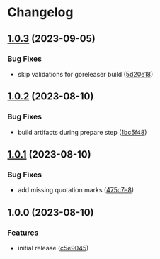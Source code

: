 # Changelog

## [1.0.3](https://github.com/cihelper/semanticrelease-preset-goreleaser/compare/v1.0.2...v1.0.3) (2023-09-05)


### Bug Fixes

* skip validations for goreleaser build ([5d20e18](https://github.com/cihelper/semanticrelease-preset-goreleaser/commit/5d20e185b26e55a4bf8dd3be50ca055e2b678012))

## [1.0.2](https://github.com/cihelper/semanticrelease-preset-goreleaser/compare/v1.0.1...v1.0.2) (2023-08-10)


### Bug Fixes

* build artifacts during prepare step ([1bc5f48](https://github.com/cihelper/semanticrelease-preset-goreleaser/commit/1bc5f4843281c6a1c4eec83d2f2ef3f1d8be90f6))

## [1.0.1](https://github.com/cihelper/semanticrelease-preset-goreleaser/compare/v1.0.0...v1.0.1) (2023-08-10)


### Bug Fixes

* add missing quotation marks ([475c7e8](https://github.com/cihelper/semanticrelease-preset-goreleaser/commit/475c7e868c0c12d155fa292a45f05449ac543c30))

## 1.0.0 (2023-08-10)


### Features

* initial release ([c5e9045](https://github.com/cihelper/semanticrelease-preset-goreleaser/commit/c5e9045a10f9b8c0c517b80f3be3918360f012c3))
